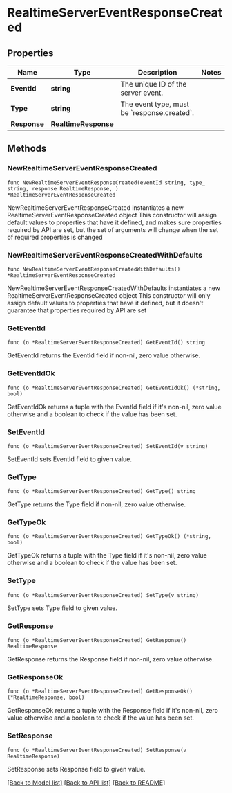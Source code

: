 # RealtimeServerEventResponseCreated

## Properties

Name | Type | Description | Notes
------------ | ------------- | ------------- | -------------
**EventId** | **string** | The unique ID of the server event. | 
**Type** | **string** | The event type, must be &#x60;response.created&#x60;. | 
**Response** | [**RealtimeResponse**](RealtimeResponse.md) |  | 

## Methods

### NewRealtimeServerEventResponseCreated

`func NewRealtimeServerEventResponseCreated(eventId string, type_ string, response RealtimeResponse, ) *RealtimeServerEventResponseCreated`

NewRealtimeServerEventResponseCreated instantiates a new RealtimeServerEventResponseCreated object
This constructor will assign default values to properties that have it defined,
and makes sure properties required by API are set, but the set of arguments
will change when the set of required properties is changed

### NewRealtimeServerEventResponseCreatedWithDefaults

`func NewRealtimeServerEventResponseCreatedWithDefaults() *RealtimeServerEventResponseCreated`

NewRealtimeServerEventResponseCreatedWithDefaults instantiates a new RealtimeServerEventResponseCreated object
This constructor will only assign default values to properties that have it defined,
but it doesn't guarantee that properties required by API are set

### GetEventId

`func (o *RealtimeServerEventResponseCreated) GetEventId() string`

GetEventId returns the EventId field if non-nil, zero value otherwise.

### GetEventIdOk

`func (o *RealtimeServerEventResponseCreated) GetEventIdOk() (*string, bool)`

GetEventIdOk returns a tuple with the EventId field if it's non-nil, zero value otherwise
and a boolean to check if the value has been set.

### SetEventId

`func (o *RealtimeServerEventResponseCreated) SetEventId(v string)`

SetEventId sets EventId field to given value.


### GetType

`func (o *RealtimeServerEventResponseCreated) GetType() string`

GetType returns the Type field if non-nil, zero value otherwise.

### GetTypeOk

`func (o *RealtimeServerEventResponseCreated) GetTypeOk() (*string, bool)`

GetTypeOk returns a tuple with the Type field if it's non-nil, zero value otherwise
and a boolean to check if the value has been set.

### SetType

`func (o *RealtimeServerEventResponseCreated) SetType(v string)`

SetType sets Type field to given value.


### GetResponse

`func (o *RealtimeServerEventResponseCreated) GetResponse() RealtimeResponse`

GetResponse returns the Response field if non-nil, zero value otherwise.

### GetResponseOk

`func (o *RealtimeServerEventResponseCreated) GetResponseOk() (*RealtimeResponse, bool)`

GetResponseOk returns a tuple with the Response field if it's non-nil, zero value otherwise
and a boolean to check if the value has been set.

### SetResponse

`func (o *RealtimeServerEventResponseCreated) SetResponse(v RealtimeResponse)`

SetResponse sets Response field to given value.



[[Back to Model list]](../README.md#documentation-for-models) [[Back to API list]](../README.md#documentation-for-api-endpoints) [[Back to README]](../README.md)


